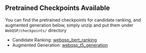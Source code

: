 ## Pretrained Checkpoints Available

You can find the pretrained checkpoints for candidate ranking, and augmented generation below, simply unzip and put them under `WebQSP/checkpoints/` directory

* Candidate Ranking: [webqsp_bert_ranking](https://storage.cloud.google.com/sfr-rng-kbqa-data-research/model_release/webqsp_bert_ranking.zip) 
* Augmented Generation: [webqsp_t5_generation](https://storage.cloud.google.com/sfr-rng-kbqa-data-research/model_release/webqsp_t5_generation.zip)
